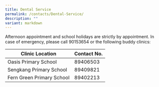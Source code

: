 ```yaml
---
title: Dental Service
permalink: /contacts/Dental-Service/
description: ""
variant: markdown
---
```

Afternoon appointment and school holidays are strictly by appointment.
In case of emergency, please call 90153654 or the following buddy clinics:



| Clinic Location | Contact No. | 
| -------- | -------- | 
| Oasis Primary School   | 89406503    | 
|Sengkang  Primary School|89409821|
|Fern Green Primary School|89402213